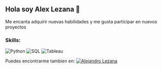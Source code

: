 ## Hola soy Alex Lezana 👋

Me encanta adquirir nuevas habilidades y me gusta participar en nuevos proyectos

### Skills:
![Python](https://img.shields.io/badge/Python-008000?style=for-the-badge&logo=python&logoColor=white&labelColor=101010)
![SQL](https://img.shields.io/badge/SQL-0000ff?style=for-the-badge&logo=postgresql&logoColor=white&labelColor=101010)
![Tableau](https://img.shields.io/badge/Tableau-0000ff?style=for-the-badge&logo=tableau&logoColor=white&labelColor=101010)

Puedes encontrarme tambien en:
[![Alejandro Lezana](https://img.shields.io/badge/Alejandro%20Lezana-0000ff?style=for-the-badge&logo=linkedin&logoColor=white&labelColor=101010)](https://www.linkedin.com/in/alejandro-lezana-duran/)
